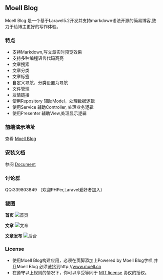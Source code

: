 ## Moell Blog
Moell Blog 是一个基于Laravel5.2开发并支持markdown语法开源的简易博客,致力于给博主更好的写作体验。

### 特点
*  支持Markdown,写文章实时预览效果
*  支持多种编程语言代码高亮
*  文章搜索
*  文章分类
*  文章标签
*  自定义导航，分类设置为导航
*  文件管理
*  友情链接
*  使用Repository 辅助Model，处理数据逻辑
*  使用Service 辅助Controller, 处理业务逻辑
*  使用Presenter 辅助View,处理显示逻辑

### 前端演示地址
查看 [Moell Blog](http://moell.cn "Moell Blog")

### 安装文档
参阅 [Document](http://www.moell.cn/article/1 "Document")

### 讨论群
QQ:339803849 （欢迎PHPer,Laravel爱好者加入）

### 截图

**首页**
![首页](http://www.moell.cn/uploads/github/index.png "首页")

**文章**
![文章](http://www.moell.cn/uploads/github/article-show.png "文章")

**文章发布**
![后台](http://www.moell.cn/uploads/github/backend.png "后台")

### License
* 使用Moell Blog构建应用，必须在页脚添加上Powered by Moell Blog字样,并且Moell Blog 必须链接到http://www.moell.cn
* 在遵守以上规则的情况下，你可以享受等同于 [MIT license](http://opensource.org/licenses/MIT) 协议的授权。
